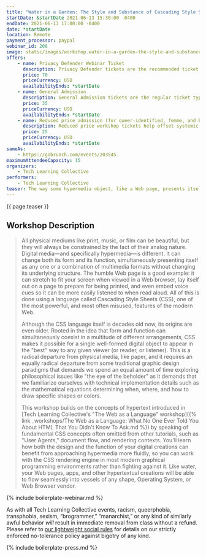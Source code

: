 ```yaml
---
title: "Water in a Garden: The Style and Substance of Cascading Style Sheets"
startDate: &startDate 2021-06-13 15:30:00 -0400
endDate: 2021-06-13 17:00:00 -0400
date: *startDate
location: Remote
payment_processor: paypal
webinar_id: 208
image: static/images/workshop.water-in-a-garden-the-style-and-substance-of-cascading-style-sheets.rectangle.jpg
offers:
    - name: Privacy Defender Webinar Ticket
      description: Privacy Defender tickets are the recommended ticket type for those who can afford to help fund the digital security and online privacy advocacy communities with their financial resources, are attending the workshop with the support of their employers or other backers, or have other resources available to them. Purchasing tickets at this level makes it possible for us to offer reduced price tickets to those in need.
      price: 70
      priceCurrency: USD
      availabilityEnds: *startDate
    - name: General Admission
      description: General Admission tickets are the regular ticket type intended for members of the general public.
      price: 35
      priceCurrency: USD
      availabilityEnds: *startDate
    - name: Reduced price admission (for queer-identified, femme, and BIPOC people)
      description: Reduced price workshop tickets help offset systemic biases prevalent in society and in the technology sector especially.
      price: 25
      priceCurrency: USD
      availabilityEnds: *startDate
sameAs:
    - https://gobrunch.com/events/203545
maximumAttendeeCapacity: 15
organizers:
    - Tech Learning Collective
performers:
    - Tech Learning Collective
teaser: The way some hypermedia object, like a Web page, presents itself is encoded using a language called Cascading Style Sheets (CSS). While CSS is one of the modern Web's most powerful features, it's also one of its most misunderstood and misused inventions. In this workshop, you'll learn important CSS fundamentals that are often missing from most tutorials, like how to understand the concept of document flow, as well as gain insight into the equations and rendering algorithms that determine things like a CSS box's size, position, and more that are at work behind the scenes in every stylesheet. We'll also touch on how CSS can be used in contexts beyond HTML including print and mobile app styling, and how to use some more advanced features like media and feature queries, modern layout modules, and other CSS capabilities.
---
```


{{ page.teaser }}

## Workshop Description

> All physical mediums like print, music, or film can be beautiful, but they will always be constrained by the fact of their analog nature. Digital media&mdash;and specifically hypermedia&mdash;is different. It can change both its form and its function, simultaneously presenting itself as any one or a combination of multimedia formats without changing its underlying structure. The humble Web page is a good example: it can stretch to fit your screen when viewed in a Web browser, lay itself out on a page to prepare for being printed, and even embed voice cues so it can be more easily listened to when read aloud. All of this is done using a language called Cascading Style Sheets (CSS), one of the most powerful, and most often misused, features of the modern Web.
>
> Although the CSS language itself is decades old now, its origins are even older. Rooted in the idea that form and function can simultaneously coexist in a multitude of different arrangements, CSS makes it possible for a single well-formed digital object to appear in the "best" way to any given viewer (or reader, or listener). This is a radical departure from physical media, like paper, and it requires an equally radical departure from some traditional graphic design paradigms that demands we spend an equal amount of time exploring philosophical issues like "the eye of the beholder" as it demands that we familiarize ourselves with technical implementation details such as the mathematical equations determining when, where, and how to draw specific shapes or colors.
>
> This workshop builds on the concepts of hypertext introduced in [Tech Learning Collective's "The Web as a Language" workshop]({% link _workshops/The Web as a Language: What No One Ever Told You About HTML That You Didn't Know To Ask.md %}) by speaking of fundamental CSS concepts often omitted from other tutorials, such as "User Agents," document flow, and rendering contexts. You'll learn how both the design and the function of your digital creations can benefit from approaching hypermedia more fluidly, so you can work with the CSS rendering engine in most modern graphical programming environments rather than fighting against it. Like water, your Web pages, apps, and other hypertextual creations will be able to flow seamlessly into vessels of any shape, Operating System, or Web Browser vendor.

{% include boilerplate-webinar.md %}

As with all Tech Learning Collective events, racism, queerphobia, transphobia, sexism, &ldquo;brogrammer,&rdquo; &ldquo;manarchist,&rdquo; or any kind of similarly awful behavior *will* result in immediate removal from class without a refund. Please refer to [our lightweight social rules](https://github.com/AnarchoTechNYC/meta/wiki/Social-rules) for details on our strictly enforced no-tolerance policy against bigotry of any kind.

{% include boilerplate-press.md %}
